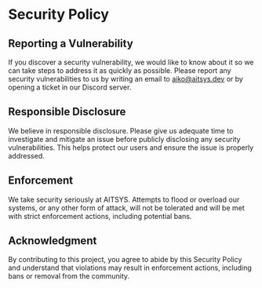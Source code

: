 # Security Policy

## Reporting a Vulnerability

If you discover a security vulnerability, we would like to know about it so we can take steps to address it as quickly as possible. Please report any security vulnerabilities to us by writing an email to [aiko@aitsys.dev](mailto:aiko@aitsys.dev) or by opening a ticket in our Discord server.

## Responsible Disclosure

We believe in responsible disclosure. Please give us adequate time to investigate and mitigate an issue before publicly disclosing any security vulnerabilities. This helps protect our users and ensure the issue is properly addressed.

## Enforcement

We take security seriously at AITSYS. Attempts to flood or overload our systems, or any other form of attack, will not be tolerated and will be met with strict enforcement actions, including potential bans.

## Acknowledgment

By contributing to this project, you agree to abide by this Security Policy and understand that violations may result in enforcement actions, including bans or removal from the community.
